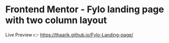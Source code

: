# Frontend Mentor - Fylo landing page with two column layout

Live Preview 👉 https://thaarik.github.io/Fylo-Landing-page/
